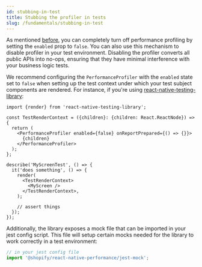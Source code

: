 ```yaml
---
id: stubbing-in-test
title: Stubbing the profiler in tests
slug: /fundamentals/stubbing-in-test
---
```


As mentioned [before](./global-switch), you can completely turn off performance profiling by setting the `enabled` prop to `false`. You can also use this mechanism to disable profiler in your test environment. Disabling the profiler converts all public APIs into no-ops, ensuring that they have minimal interference with your business logic tests.

We recommend configuring the `PerformanceProfiler` with the `enabled` state set to `false` when setting up the test context under which your test subject components are rendered. For instance, if you're using [react-native-testing-library](https://github.com/callstack/react-native-testing-library):

```tsx
import {render} from 'react-native-testing-library';

const TestRenderContext = ({children}: {children: React.ReactNode}) => {
  return (
    <PerformanceProfiler enabled={false} onReportPrepared={() => {}}>
      {children}
    </PerformanceProfiler>
  );
};

describe('MyScreenTest', () => {
  it('does something', () => {
    render(
      <TestRenderContext>
        <MyScreen />
      </TestRenderContext>,
    );

    // assert things
  });
});
```

Additionally, the library exposes a mock file that can be imported in your jest config script. This file will setup certain mocks needed for the library to work correctly in a test environment:

```ts
// in your jest config file
import '@shopify/react-native-performance/jest-mock';
```
